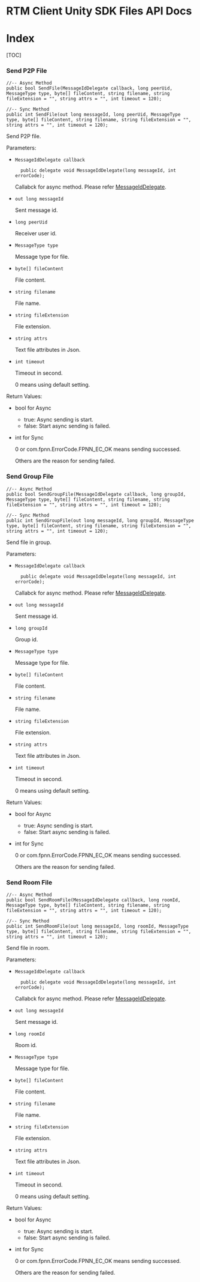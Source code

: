 # RTM Client Unity SDK Files API Docs

# Index

[TOC]

### Send P2P File

	//-- Async Method
	public bool SendFile(MessageIdDelegate callback, long peerUid, MessageType type, byte[] fileContent, string filename, string fileExtension = "", string attrs = "", int timeout = 120);
	
	//-- Sync Method
	public int SendFile(out long messageId, long peerUid, MessageType type, byte[] fileContent, string filename, string fileExtension = "", string attrs = "", int timeout = 120);

Send P2P file.

Parameters:

+ `MessageIdDelegate callback`

		public delegate void MessageIdDelegate(long messageId, int errorCode);

	Callabck for async method. Please refer [MessageIdDelegate](Delegates.md#MessageIdDelegate).

+ `out long messageId`

	Sent message id.

+ `long peerUid`

	Receiver user id.

+ `MessageType type`

	Message type for file.

+ `byte[] fileContent`

	File content.

+ `string filename`

	File name.

+ `string fileExtension`

	File extension.

+ `string attrs`

	Text file attributes in Json.

+ `int timeout`

	Timeout in second.

	0 means using default setting.


Return Values:

+ bool for Async

	* true: Async sending is start.
	* false: Start async sending is failed.

+ int for Sync

	0 or com.fpnn.ErrorCode.FPNN_EC_OK means sending successed.

	Others are the reason for sending failed.


### Send Group File

	//-- Async Method
	public bool SendGroupFile(MessageIdDelegate callback, long groupId, MessageType type, byte[] fileContent, string filename, string fileExtension = "", string attrs = "", int timeout = 120);
	
	//-- Sync Method
	public int SendGroupFile(out long messageId, long groupId, MessageType type, byte[] fileContent, string filename, string fileExtension = "", string attrs = "", int timeout = 120);

Send file in group.

Parameters:

+ `MessageIdDelegate callback`

		public delegate void MessageIdDelegate(long messageId, int errorCode);

	Callabck for async method. Please refer [MessageIdDelegate](Delegates.md#MessageIdDelegate).

+ `out long messageId`

	Sent message id.

+ `long groupId`

	Group id.

+ `MessageType type`

	Message type for file.

+ `byte[] fileContent`

	File content.

+ `string filename`

	File name.

+ `string fileExtension`

	File extension.

+ `string attrs`

	Text file attributes in Json.

+ `int timeout`

	Timeout in second.

	0 means using default setting.


Return Values:

+ bool for Async

	* true: Async sending is start.
	* false: Start async sending is failed.

+ int for Sync

	0 or com.fpnn.ErrorCode.FPNN_EC_OK means sending successed.

	Others are the reason for sending failed.


### Send Room File

	//-- Async Method
	public bool SendRoomFile(MessageIdDelegate callback, long roomId, MessageType type, byte[] fileContent, string filename, string fileExtension = "", string attrs = "", int timeout = 120);
	
	//-- Sync Method
	public int SendRoomFile(out long messageId, long roomId, MessageType type, byte[] fileContent, string filename, string fileExtension = "", string attrs = "", int timeout = 120);

Send file in room.

Parameters:

+ `MessageIdDelegate callback`

		public delegate void MessageIdDelegate(long messageId, int errorCode);

	Callabck for async method. Please refer [MessageIdDelegate](Delegates.md#MessageIdDelegate).

+ `out long messageId`

	Sent message id.

+ `long roomId`

	Room id.

+ `MessageType type`

	Message type for file.

+ `byte[] fileContent`

	File content.

+ `string filename`

	File name.

+ `string fileExtension`

	File extension.

+ `string attrs`

	Text file attributes in Json.

+ `int timeout`

	Timeout in second.

	0 means using default setting.


Return Values:

+ bool for Async

	* true: Async sending is start.
	* false: Start async sending is failed.

+ int for Sync

	0 or com.fpnn.ErrorCode.FPNN_EC_OK means sending successed.

	Others are the reason for sending failed.


